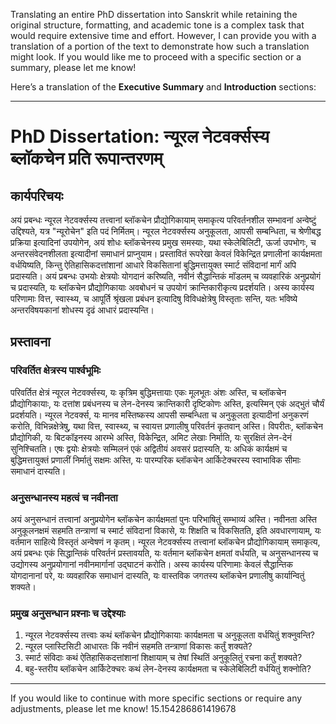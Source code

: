 Translating an entire PhD dissertation into Sanskrit while retaining the original structure, formatting, and academic tone is a complex task that would require extensive time and effort. However, I can provide you with a translation of a portion of the text to demonstrate how such a translation might look. If you would like me to proceed with a specific section or a summary, please let me know!

Here’s a translation of the **Executive Summary** and **Introduction** sections:

---

# PhD Dissertation: न्यूरल नेटवर्क्सस्य ब्लॉकचेन प्रति रूपान्तरणम्

## कार्यपरिचयः
अयं प्रबन्धः न्यूरल नेटवर्क्सस्य तत्त्वानां ब्लॉकचेन प्रौद्योगिकायाम् समाकृत्य परिवर्तनशील सम्भावनां अन्वेष्टुं उद्दिश्यते, यत्र "न्यूरोचेन" इति पदं निर्मितम्। न्यूरल नेटवर्क्सस्य अनुकूलता, आपसी सम्बन्धिता, च श्रेणीबद्ध प्रक्रिया इत्यादिनां उपयोगेन, अयं शोधः ब्लॉकचेनस्य प्रमुख समस्याः, यथा स्केलेबिलिटी, ऊर्जा उपभोगः, च अन्तरसंवेदनशीलता इत्यादीनां समाधानं प्राप्नुयाम। प्रस्तावितं रूपरेखा केवलं विकेन्द्रित प्रणालीनां कार्यक्षमता वर्धयिष्यति, किन्तु ऐतिहासिकदत्तांशानां आधारे विकसितानां बुद्धिमत्तायुक्त स्मार्ट संविदानां मार्गं अपि प्रदास्यति। अयं प्रबन्धः उभयोः क्षेत्रयोः योगदानं करिष्यति, नवीनं सैद्धान्तिकं मॉडलम् च व्यवहारिकं अनुप्रयोगं च प्रदास्यति, यः ब्लॉकचेन प्रौद्योगिकायाः अवबोधनं च उपयोगं क्रान्तिकारीकृत्य प्रदर्शयति। अस्य कार्यस्य परिणामाः वित्त, स्वास्थ्य, च आपूर्ति श्रृंखला प्रबंधन इत्यादिषु विविधक्षेत्रेषु विस्तृताः सन्ति, यतः भविष्ये अन्तरविषयकानां शोधस्य दृढं आधारं प्रदास्यन्ति।

## प्रस्तावना

### परिवर्तित क्षेत्रस्य पार्श्वभूमिः
परिवर्तित क्षेत्रं न्यूरल नेटवर्क्सस्य, यः कृत्रिम बुद्धिमत्तायाः एकः मूलभूतः अंशः अस्ति, च ब्लॉकचेन प्रौद्योगिकायाः, यः दत्तांश प्रबंधनस्य च लेन-देनस्य क्रान्तिकारी दृष्टिकोणः अस्ति, इत्यस्मिन् एकं अद्भुतं चौर्यं प्रदर्शयति। न्यूरल नेटवर्क्स, यः मानव मस्तिष्कस्य आपसी सम्बन्धिता च अनुकूलता इत्यादीनां अनुकरणं करोति, विभिन्नक्षेत्रेषु, यथा वित्त, स्वास्थ्य, च स्वायत्त प्रणालीषु परिवर्तनं कृतवान् अस्ति। विपरीतः, ब्लॉकचेन प्रौद्योगिकी, यः बिटकॉइनस्य आरम्भे अस्ति, विकेन्द्रित, अमिट लेखाः निर्माति, यः सुरक्षितं लेन-देनं सुनिश्चितति। एषः द्वयोः क्षेत्रयोः सम्मिलनं एकं अद्वितीयं अवसरं प्रदास्यति, यः अधिकं कार्यक्षमं च बुद्धिमत्तायुक्तं प्रणालीं निर्मातुं सक्षमः अस्ति, यः पारम्परिक ब्लॉकचेन आर्किटेक्चरस्य स्वाभाविक सीमाः समाधानं दास्यति।

### अनुसन्धानस्य महत्वं च नवीनता
अयं अनुसन्धानं तत्त्वानां अनुप्रयोगेन ब्लॉकचेन कार्यक्षमतां पुनः परिभाषितुं सम्भाव्यं अस्ति। नवीनता अस्ति अनुकूलनक्षमं सहमति तन्त्राणां च स्मार्ट संविदानां विकासे, यः शिक्षति च विकसितति, इति अवधारणायाम्, यः वर्तमान साहित्ये विस्तृतं अन्वेषणं न कृतम्। न्यूरल नेटवर्क्सस्य तत्त्वानां ब्लॉकचेन प्रौद्योगिकायाम् समाकृत्य, अयं प्रबन्धः एकं सिद्धान्तिकं परिवर्तनं प्रस्तावयति, यः वर्तमान ब्लॉकचेन क्षमतां वर्धयति, च अनुसन्धानस्य च उद्योगस्य अनुप्रयोगानां नवीनमार्गानां उद्घाटनं करोति। अस्य कार्यस्य परिणामाः केवलं सैद्धान्तिक योगदानानां परे, यः व्यवहारिक समाधानं दास्यति, यः वास्तविक जगतस्य ब्लॉकचेन प्रणालीषु कार्यान्वितुं शक्यते।

### प्रमुख अनुसन्धान प्रश्नाः च उद्देश्याः
1. न्यूरल नेटवर्क्सस्य तत्त्वाः कथं ब्लॉकचेन प्रौद्योगिकायाः कार्यक्षमता च अनुकूलता वर्धयितुं शक्नुवन्ति?
2. न्यूरल प्लास्टिसिटी आधारतः किं नवीनं सहमति तन्त्राणां विकासः कर्तुं शक्यते?
3. स्मार्ट संविदाः कथं ऐतिहासिकदत्तांशानां शिक्षायाम् च तेषां स्थितिं अनुकूलितुं रचना कर्तुं शक्यते?
4. बहु-स्तरीय ब्लॉकचेन आर्किटेक्चरः कथं लेन-देनस्य कार्यक्षमता च स्केलेबिलिटी वर्धयितुं शक्नोति?

---

If you would like to continue with more specific sections or require any adjustments, please let me know! 15.154286861419678